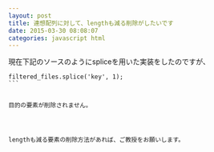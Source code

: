 ```yaml
---
layout: post
title: 連想配列に対して、lengthも減る削除がしたいです
date: 2015-03-30 08:08:07
categories: javascript html
---
```

<p>現在下記のソースのようにspliceを用いた実装をしたのですが、</p>



<pre class="lang-js prettyprint-override"><code>filtered_files.splice('key', 1);
```

<p>目的の要素が削除されません。</p>

<p>lengthも減る要素の削除方法があれば、ご教授をお願いします。</p>
